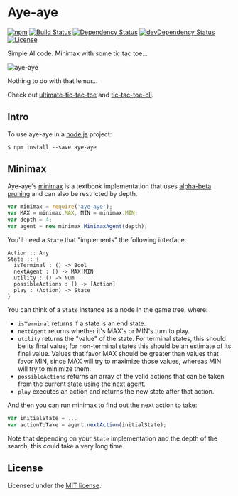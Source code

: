 # Aye-aye

[![npm](https://img.shields.io/npm/v/aye-aye.svg)](https://www.npmjs.com/package/aye-aye)
[![Build Status](https://travis-ci.org/jordao76/aye-aye.svg)](https://travis-ci.org/jordao76/aye-aye)
[![Dependency Status](https://david-dm.org/jordao76/aye-aye.svg)](https://david-dm.org/jordao76/aye-aye)
[![devDependency Status](https://david-dm.org/jordao76/aye-aye/dev-status.svg)](https://david-dm.org/jordao76/aye-aye#info=devDependencies)
[![License](http://img.shields.io/:license-mit-blue.svg)](https://github.com/jordao76/aye-aye/blob/master/LICENSE.txt)

Simple AI code. Minimax with some tic tac toe...

![aye-aye](http://upload.wikimedia.org/wikipedia/commons/6/6e/Aye-aye.png)

Nothing to do with that lemur...

Check out [ultimate-tic-tac-toe](https://github.com/jordao76/ultimate-tic-tac-toe) and [tic-tac-toe-cli](https://github.com/jordao76/tic-tac-toe-cli).

## Intro

To use aye-aye in a [node.js](https://nodejs.org/en/) project:

```
$ npm install --save aye-aye
```

## Minimax

Aye-aye's [minimax](https://en.wikipedia.org/wiki/Minimax) is a textbook implementation that uses [alpha-beta pruning](https://en.wikipedia.org/wiki/Alpha%E2%80%93beta_pruning) and can also be restricted by depth.

```javascript
var minimax = require('aye-aye');
var MAX = minimax.MAX, MIN = minimax.MIN;
var depth = 4;
var agent = new minimax.MinimaxAgent(depth);
```

You'll need a `State` that "implements" the following interface:

```
Action :: Any
State :: {
  isTerminal : () -> Bool
  nextAgent : () -> MAX|MIN
  utility : () -> Num
  possibleActions : () -> [Action]
  play : (Action) -> State
}
```

You can think of a `State` instance as a node in the game tree, where:

- `isTerminal` returns if a state is an end state.
- `nextAgent` returns whether it's MAX's or MIN's turn to play.
- `utility` returns the "value" of the state. For terminal states, this should be its final value; for non-terminal states this should be an estimate of its final value. Values that favor MAX should be greater than values that favor MIN, since MAX will try to maximize those values, whereas MIN will try to minimize them.
- `possibleActions` returns an array of the valid actions that can be taken from the current state using the next agent.
- `play` executes an action and returns the new state after that action.

And then you can run minimax to find out the next action to take:

```javascript
var initialState = ...
var actionToTake = agent.nextAction(initialState);
```

Note that depending on your `State` implementation and the depth of the search, this could take a very long time.

## License

Licensed under the [MIT license](https://github.com/jordao76/aye-aye/blob/master/LICENSE.txt).

